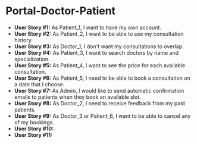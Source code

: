 # Portal-Doctor-Patient

<ul>
  <li><b>User Story #1:</b> As Patient_1, I want to have my own account.</li>
  <li><b>User Story #2:</b> As Patient_2, I want to be able to see my consultation history.</li>
  <li><b>User Story #3:</b> As Doctor_1, I don't want my consultations to overlap.</li>
  <li><b>User Story #4:</b> As Patient_3, I want to search doctors by name and specialization.</li>
  <li><b>User Story #5:</b> As Patient_4, I want to see the price for each available consultation.</li>
  <li><b>User Story #6:</b> As Patient_5, I need to be able to book a consultation on a date that I choose.</li>
  <li><b>User Story #7:</b> As Admin, I would like to send automatic confirmation emails to patients when they book an available slot.</li>
  <li><b>User Story #8:</b> As Doctor_2, I need to receive feedback from my past patients.</li>
  <li><b>User Story #9:</b> As Doctor_3 or Patient_6, I want to be able to cancel any of my bookings.</li>
  <li><b>User Story #10:</b> </li>
  <li><b>User Story #11:</b></li>
</ul>
